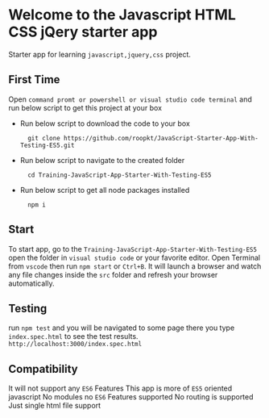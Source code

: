 # Welcome to the Javascript HTML CSS jQery starter app

Starter app for learning `javascript,jquery,css` project.

## First Time

Open `command promt or powershell or visual studio code terminal` and run below script to get this project at your box

- Run below script to download the code to your box

        git clone https://github.com/roopkt/JavaScript-Starter-App-With-Testing-ES5.git

- Run below script to navigate to the created folder

        cd Training-JavaScript-App-Starter-With-Testing-ES5

- Run below script to get all node packages installed

        npm i

## Start

To start app, go to the `Training-JavaScript-App-Starter-With-Testing-ES5` open the folder in `visual studio code` or your favorite editor.
Open Terminal from `vscode` then run `npm start` or `Ctrl+B`.
It will launch a browser and watch any file changes inside the `src` folder and refresh your browser automatically.

## Testing

run `npm test` and you will be navigated to some page there you type `index.spec.html` to see the test results.
`http://localhost:3000/index.spec.html`

## Compatibility

It will not support any `ES6` Features
This app is more of `ES5` oriented javascript
No modules no `ES6` Features supported
No routing is supported
Just single html file support
